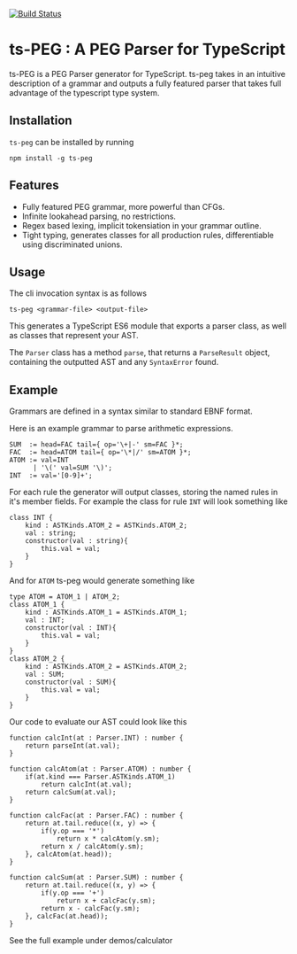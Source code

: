 [![Build Status](https://travis-ci.com/EoinDavey/ts-PEG.svg?branch=master)](https://travis-ci.com/EoinDavey/ts-PEG)

# ts-PEG : A PEG Parser for TypeScript

ts-PEG is a PEG Parser generator for TypeScript. ts-peg takes in an intuitive description of a grammar and outputs a fully featured parser that takes full advantage of the typescript type system.

## Installation

`ts-peg` can be installed by running

```
npm install -g ts-peg
```

## Features

- Fully featured PEG grammar, more powerful than CFGs.
- Infinite lookahead parsing, no restrictions.
- Regex based lexing, implicit tokensiation in your grammar outline.
- Tight typing, generates classes for all production rules, differentiable using discriminated unions.

## Usage

The cli invocation syntax is as follows

`ts-peg <grammar-file> <output-file>`

This generates a TypeScript ES6 module that exports a parser class, as well as classes that represent your AST.

The `Parser` class has a method `parse`, that returns a `ParseResult` object, containing the outputted AST and any `SyntaxError` found.

## Example

Grammars are defined in a syntax similar to standard EBNF format.

Here is an example grammar to parse arithmetic expressions.

```
SUM  := head=FAC tail={ op='\+|-' sm=FAC }*;
FAC  := head=ATOM tail={ op='\*|/' sm=ATOM }*;
ATOM := val=INT
      | '\(' val=SUM '\)';
INT  := val='[0-9]+';
```

For each rule the generator will output classes, storing the named rules in it's member fields.
For example the class for rule `INT` will look something like

```
class INT {
    kind : ASTKinds.ATOM_2 = ASTKinds.ATOM_2;
    val : string;
    constructor(val : string){
        this.val = val;
    }
}
```

And for `ATOM` ts-peg would generate something like
```
type ATOM = ATOM_1 | ATOM_2;
class ATOM_1 {
    kind : ASTKinds.ATOM_1 = ASTKinds.ATOM_1;
    val : INT;
    constructor(val : INT){
        this.val = val;
    }
}
class ATOM_2 {
    kind : ASTKinds.ATOM_2 = ASTKinds.ATOM_2;
    val : SUM;
    constructor(val : SUM){
        this.val = val;
    }
}
```

Our code to evaluate our AST could look like this

```
function calcInt(at : Parser.INT) : number {
    return parseInt(at.val);
}

function calcAtom(at : Parser.ATOM) : number {
    if(at.kind === Parser.ASTKinds.ATOM_1)
        return calcInt(at.val);
    return calcSum(at.val);
}

function calcFac(at : Parser.FAC) : number {
    return at.tail.reduce((x, y) => {
        if(y.op === '*')
            return x * calcAtom(y.sm);
        return x / calcAtom(y.sm);
    }, calcAtom(at.head));
}

function calcSum(at : Parser.SUM) : number {
    return at.tail.reduce((x, y) => {
        if(y.op === '+')
            return x + calcFac(y.sm);
        return x - calcFac(y.sm);
    }, calcFac(at.head));
}
```

See the full example under demos/calculator

